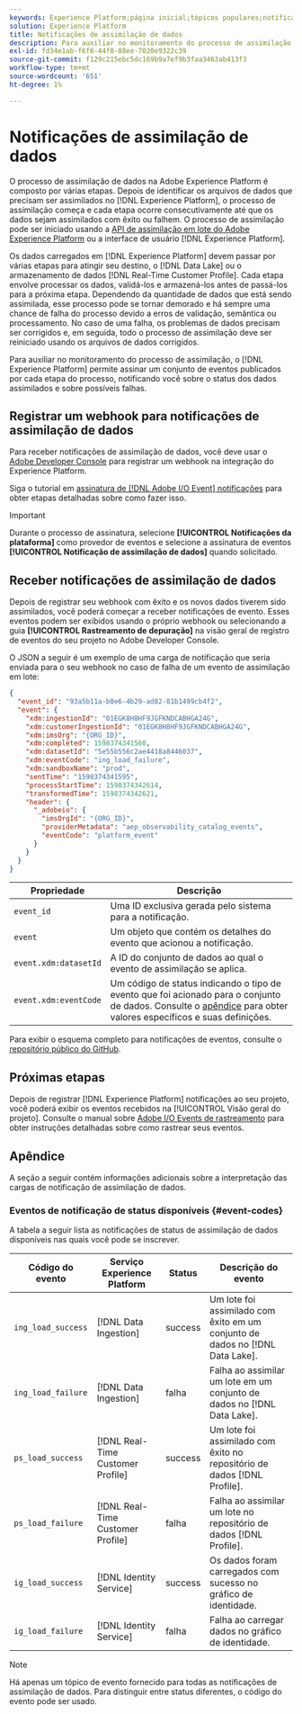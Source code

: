 ```yaml
---
keywords: Experience Platform;página inicial;tópicos populares;notificações de assimilação de dados;notificações;assinar eventos;status de assimilação de dados eventos;eventos de status;assinar;notificações de status;
solution: Experience Platform
title: Notificações de assimilação de dados
description: Para auxiliar no monitoramento do processo de assimilação, o Adobe Experience Platform permite assinar um conjunto de eventos publicados por cada etapa do processo, notificando você sobre o status dos dados assimilados e sobre possíveis falhas.
exl-id: fd34e1ab-f6f6-44f0-88ee-7020e9322c39
source-git-commit: f129c215ebc5dc169b9a7ef9b3faa3463ab413f3
workflow-type: tm+mt
source-wordcount: '651'
ht-degree: 1%

---
```


# Notificações de assimilação de dados

O processo de assimilação de dados na Adobe Experience Platform é composto por várias etapas. Depois de identificar os arquivos de dados que precisam ser assimilados no [!DNL Experience Platform], o processo de assimilação começa e cada etapa ocorre consecutivamente até que os dados sejam assimilados com êxito ou falhem. O processo de assimilação pode ser iniciado usando a [API de assimilação em lote do Adobe Experience Platform](https://developer.adobe.com/experience-platform-apis/references/batch-ingestion/) ou a interface de usuário [!DNL Experience Platform].

Os dados carregados em [!DNL Experience Platform] devem passar por várias etapas para atingir seu destino, o [!DNL Data Lake] ou o armazenamento de dados [!DNL Real-Time Customer Profile]. Cada etapa envolve processar os dados, validá-los e armazená-los antes de passá-los para a próxima etapa. Dependendo da quantidade de dados que está sendo assimilada, esse processo pode se tornar demorado e há sempre uma chance de falha do processo devido a erros de validação, semântica ou processamento. No caso de uma falha, os problemas de dados precisam ser corrigidos e, em seguida, todo o processo de assimilação deve ser reiniciado usando os arquivos de dados corrigidos.

Para auxiliar no monitoramento do processo de assimilação, o [!DNL Experience Platform] permite assinar um conjunto de eventos publicados por cada etapa do processo, notificando você sobre o status dos dados assimilados e sobre possíveis falhas.

## Registrar um webhook para notificações de assimilação de dados

Para receber notificações de assimilação de dados, você deve usar o [Adobe Developer Console](https://www.adobe.com/go/devs_console_ui) para registrar um webhook na integração do Experience Platform.

Siga o tutorial em [assinatura de [!DNL Adobe I/O Event] notificações](../../observability/alerts/subscribe.md) para obter etapas detalhadas sobre como fazer isso.

>[!IMPORTANT]
>
>Durante o processo de assinatura, selecione **[!UICONTROL Notificações da plataforma]** como provedor de eventos e selecione a assinatura de eventos **[!UICONTROL Notificação de assimilação de dados]** quando solicitado.

## Receber notificações de assimilação de dados

Depois de registrar seu webhook com êxito e os novos dados tiverem sido assimilados, você poderá começar a receber notificações de evento. Esses eventos podem ser exibidos usando o próprio webhook ou selecionando a guia **[!UICONTROL Rastreamento de depuração]** na visão geral de registro de eventos do seu projeto no Adobe Developer Console.

O JSON a seguir é um exemplo de uma carga de notificação que seria enviada para o seu webhook no caso de falha de um evento de assimilação em lote:

```json
{
  "event_id": "93a5b11a-b0e6-4b29-ad82-81b1499cb4f2",
  "event": {
    "xdm:ingestionId": "01EGK8H8HF9JGFKNDCABHGA24G",
    "xdm:customerIngestionId": "01EGK8H8HF9JGFKNDCABHGA24G",
    "xdm:imsOrg": "{ORG_ID}",
    "xdm:completed": 1598374341560,
    "xdm:datasetId": "5e55b556c2ae4418a8446037",
    "xdm:eventCode": "ing_load_failure",
    "xdm:sandboxName": "prod",
    "sentTime": "1598374341595",
    "processStartTime": 1598374342614,
    "transformedTime": 1598374342621,
    "header": {
      "_adobeio": {
        "imsOrgId": "{ORG_ID}",
        "providerMetadata": "aep_observability_catalog_events",
        "eventCode": "platform_event"
      }
    }
  }
}
```

| Propriedade | Descrição |
| --- | --- |
| `event_id` | Uma ID exclusiva gerada pelo sistema para a notificação. |
| `event` | Um objeto que contém os detalhes do evento que acionou a notificação. |
| `event.xdm:datasetId` | A ID do conjunto de dados ao qual o evento de assimilação se aplica. |
| `event.xdm:eventCode` | Um código de status indicando o tipo de evento que foi acionado para o conjunto de dados. Consulte o [apêndice](#event-codes) para obter valores específicos e suas definições. |

Para exibir o esquema completo para notificações de eventos, consulte o [repositório público do GitHub](https://github.com/adobe/xdm/blob/master/schemas/notifications/ingestion.schema.json).

## Próximas etapas

Depois de registrar [!DNL Experience Platform] notificações ao seu projeto, você poderá exibir os eventos recebidos na [!UICONTROL Visão geral do projeto]. Consulte o manual sobre [Adobe I/O Events de rastreamento](https://www.adobe.io/apis/experienceplatform/events/docs.html#!adobedocs/adobeio-events/master/support/tracing.md) para obter instruções detalhadas sobre como rastrear seus eventos.

## Apêndice

A seção a seguir contém informações adicionais sobre a interpretação das cargas de notificação de assimilação de dados.

### Eventos de notificação de status disponíveis {#event-codes}

A tabela a seguir lista as notificações de status de assimilação de dados disponíveis nas quais você pode se inscrever.

| Código do evento | Serviço Experience Platform | Status | Descrição do evento |
| --- | ---------------- | ------ | ----------------- |
| `ing_load_success` | [!DNL Data Ingestion] | success | Um lote foi assimilado com êxito em um conjunto de dados no [!DNL Data Lake]. |
| `ing_load_failure` | [!DNL Data Ingestion] | falha | Falha ao assimilar um lote em um conjunto de dados no [!DNL Data Lake]. |
| `ps_load_success` | [!DNL Real-Time Customer Profile] | success | Um lote foi assimilado com êxito no repositório de dados [!DNL Profile]. |
| `ps_load_failure` | [!DNL Real-Time Customer Profile] | falha | Falha ao assimilar um lote no repositório de dados [!DNL Profile]. |
| `ig_load_success` | [!DNL Identity Service] | success | Os dados foram carregados com sucesso no gráfico de identidade. |
| `ig_load_failure` | [!DNL Identity Service] | falha | Falha ao carregar dados no gráfico de identidade. |

>[!NOTE]
>
>Há apenas um tópico de evento fornecido para todas as notificações de assimilação de dados. Para distinguir entre status diferentes, o código do evento pode ser usado.
